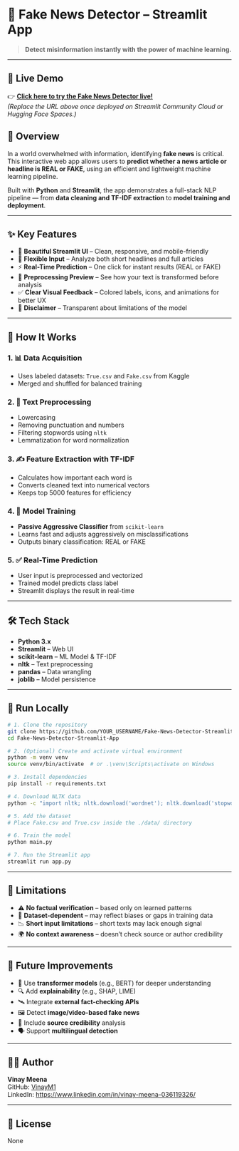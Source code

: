 # 📰 Fake News Detector – Streamlit App

> **Detect misinformation instantly with the power of machine learning.**

---

## 🚀 Live Demo

👉 [**Click here to try the Fake News Detector live!**](YOUR_STREAMLIT_APP_URL_HERE)  
*(Replace the URL above once deployed on Streamlit Community Cloud or Hugging Face Spaces.)*


## 📖 Overview

In a world overwhelmed with information, identifying **fake news** is critical. This interactive web app allows users to **predict whether a news article or headline is REAL or FAKE**, using an efficient and lightweight machine learning pipeline.

Built with **Python** and **Streamlit**, the app demonstrates a full-stack NLP pipeline — from **data cleaning and TF-IDF extraction** to **model training and deployment**.

---

## ✨ Key Features

- 🎨 **Beautiful Streamlit UI** – Clean, responsive, and mobile-friendly
- 📝 **Flexible Input** – Analyze both short headlines and full articles
- ⚡ **Real-Time Prediction** – One click for instant results (REAL or FAKE)
- 🧹 **Preprocessing Preview** – See how your text is transformed before analysis
- ✅ **Clear Visual Feedback** – Colored labels, icons, and animations for better UX
- 📢 **Disclaimer** – Transparent about limitations of the model

---

## 🧠 How It Works

### 1. 📊 **Data Acquisition**
- Uses labeled datasets: `True.csv` and `Fake.csv` from Kaggle  
- Merged and shuffled for balanced training

### 2. 🧼 **Text Preprocessing**
- Lowercasing  
- Removing punctuation and numbers  
- Filtering stopwords using `nltk`  
- Lemmatization for word normalization

### 3. ✍️ **Feature Extraction with TF-IDF**
- Calculates how important each word is  
- Converts cleaned text into numerical vectors  
- Keeps top 5000 features for efficiency

### 4. 🤖 **Model Training**
- **Passive Aggressive Classifier** from `scikit-learn`
- Learns fast and adjusts aggressively on misclassifications
- Outputs binary classification: REAL or FAKE

### 5. ✅ **Real-Time Prediction**
- User input is preprocessed and vectorized  
- Trained model predicts class label  
- Streamlit displays the result in real-time

---

## 🛠️ Tech Stack

- **Python 3.x**
- **Streamlit** – Web UI
- **scikit-learn** – ML Model & TF-IDF
- **nltk** – Text preprocessing
- **pandas** – Data wrangling
- **joblib** – Model persistence

---

## 🧪 Run Locally

```bash
# 1. Clone the repository
git clone https://github.com/YOUR_USERNAME/Fake-News-Detector-Streamlit-App.git
cd Fake-News-Detector-Streamlit-App

# 2. (Optional) Create and activate virtual environment
python -m venv venv
source venv/bin/activate  # or .\venv\Scripts\activate on Windows

# 3. Install dependencies
pip install -r requirements.txt

# 4. Download NLTK data
python -c "import nltk; nltk.download('wordnet'); nltk.download('stopwords')"

# 5. Add the dataset
# Place Fake.csv and True.csv inside the ./data/ directory

# 6. Train the model
python main.py

# 7. Run the Streamlit app
streamlit run app.py
```

---

## 🚧 Limitations

- ⚠️ **No factual verification** – based only on learned patterns
- 🧩 **Dataset-dependent** – may reflect biases or gaps in training data
- 📉 **Short input limitations** – short texts may lack enough signal
- 🌍 **No context awareness** – doesn’t check source or author credibility

---

## 🔮 Future Improvements

- 🧠 Use **transformer models** (e.g., BERT) for deeper understanding  
- 🔍 Add **explainability** (e.g., SHAP, LIME)  
- 🛰️ Integrate **external fact-checking APIs**  
- 🖼️ Detect **image/video-based fake news**  
- 🧵 Include **source credibility** analysis  
- 🗣️ Support **multilingual detection**

---

## 👨‍💻 Author

**Vinay Meena**  
GitHub: [VinayM1](https://github.com/VinayM1)  
LinkedIn: https://www.linkedin.com/in/vinay-meena-036119326/

---

## 📄 License

None
